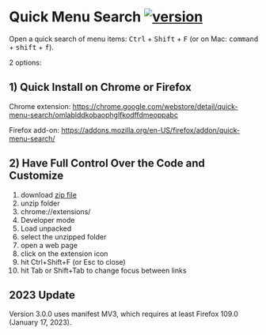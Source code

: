 # Quick Menu Search [![version](https://img.shields.io/github/release/hchiam/quick-menu-search)](https://github.com/hchiam/quick-menu-search/releases)

Open a quick search of menu items: <kbd>Ctrl</kbd> + <kbd>Shift</kbd> + <kbd>F</kbd> (or on Mac: <kbd>command</kbd> + <kbd>shift</kbd> + <kbd>f</kbd>).

2 options:

## 1) Quick Install on Chrome or Firefox

Chrome extension: https://chrome.google.com/webstore/detail/quick-menu-search/omlablddkobaophglfkodffdmeoppabc

Firefox add-on: https://addons.mozilla.org/en-US/firefox/addon/quick-menu-search/

## 2) Have Full Control Over the Code and Customize

1. download [zip file](https://github.com/hchiam/quick-menu-search/blob/master/quick-menu-search.zip?raw=true)
2. unzip folder
3. chrome://extensions/
4. Developer mode
5. Load unpacked
6. select the unzipped folder
7. open a web page
8. click on the extension icon
9. hit Ctrl+Shift+F (or Esc to close)
10. hit Tab or Shift+Tab to change focus between links

## 2023 Update

Version 3.0.0 uses manifest MV3, which requires at least Firefox 109.0 (January 17, 2023).
